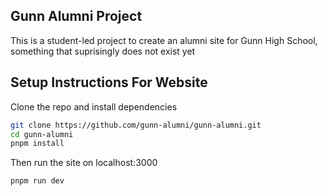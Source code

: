## Gunn Alumni Project
This is a student-led project to create an alumni site for Gunn High School, something that suprisingly does not exist yet

## Setup Instructions For Website
Clone the repo and install dependencies

```bash
git clone https://github.com/gunn-alumni/gunn-alumni.git
cd gunn-alumni
pnpm install
```
Then run the site on localhost:3000

```bash
pnpm run dev
```
